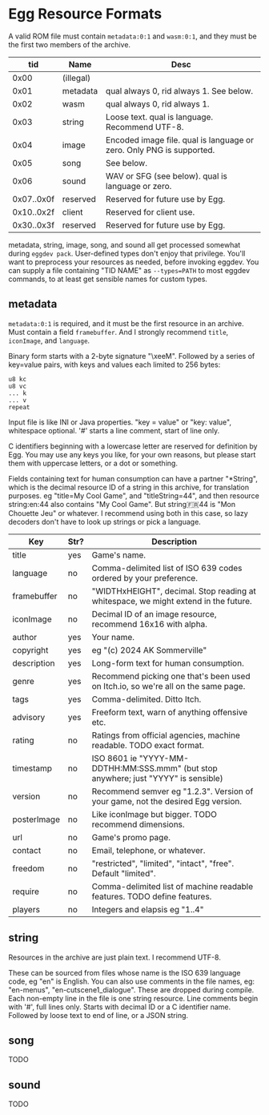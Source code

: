 # Egg Resource Formats

A valid ROM file must contain `metadata:0:1` and `wasm:0:1`, and they must be the first two members of the archive.

| tid  | Name                  | Desc |
|------|-----------------------|------|
| 0x00 | (illegal)             | |
| 0x01 | metadata              | qual always 0, rid always 1. See below. |
| 0x02 | wasm                  | qual always 0, rid always 1. |
| 0x03 | string                | Loose text. qual is language. Recommend UTF-8. |
| 0x04 | image                 | Encoded image file. qual is language or zero. Only PNG is supported. |
| 0x05 | song                  | See below. |
| 0x06 | sound                 | WAV or SFG (see below). qual is language or zero. |
| 0x07..0x0f | reserved        | Reserved for future use by Egg. |
| 0x10..0x2f | client          | Reserved for client use. |
| 0x30..0x3f | reserved        | Reserved for future use by Egg. |

metadata, string, image, song, and sound all get processed somewhat during `eggdev pack`.
User-defined types don't enjoy that privilege.
You'll want to preprocess your resources as needed, before invoking eggdev.
You can supply a file containing "TID NAME" as `--types=PATH` to most eggdev commands, to at least get sensible names for custom types.

## metadata

`metadata:0:1` is required, and it must be the first resource in an archive.
Must contain a field `framebuffer`. And I strongly recommend `title`, `iconImage`, and `language`.

Binary form starts with a 2-byte signature "\xeeM".
Followed by a series of key=value pairs, with keys and values each limited to 256 bytes:

```
u8 kc
u8 vc
... k
... v
repeat
```

Input file is like INI or Java properties. "key = value" or "key: value", whitespace optional.
'#' starts a line comment, start of line only.

C identifiers beginning with a lowercase letter are reserved for definition by Egg.
You may use any keys you like, for your own reasons, but please start them with uppercase letters, or a dot or something.

Fields containing text for human consumption can have a partner "*String", which is the decimal resource ID of a string in this archive,
for translation purposes. eg "title=My Cool Game", and "titleString=44", and then resource string:en:44 also contains "My Cool Game".
But string:fr:44 is "Mon Chouette Jeu" or whatever.
I recommend using both in this case, so lazy decoders don't have to look up strings or pick a language.

| Key                 | Str? | Description |
|---------------------|------|-------------|
| title               | yes  | Game's name. |
| language            | no   | Comma-delimited list of ISO 639 codes ordered by your preference. |
| framebuffer         | no   | "WIDTHxHEIGHT", decimal. Stop reading at whitespace, we might extend in the future. |
| iconImage           | no   | Decimal ID of an image resource, recommend 16x16 with alpha. |
| author              | yes  | Your name. |
| copyright           | yes  | eg "(c) 2024 AK Sommerville" |
| description         | yes  | Long-form text for human consumption. |
| genre               | yes  | Recommend picking one that's been used on Itch.io, so we're all on the same page. |
| tags                | yes  | Comma-delimited. Ditto Itch. |
| advisory            | yes  | Freeform text, warn of anything offensive etc. |
| rating              | no   | Ratings from official agencies, machine readable. TODO exact format. |
| timestamp           | no   | ISO 8601 ie "YYYY-MM-DDTHH:MM:SSS.mmm" (but stop anywhere; just "YYYY" is sensible) |
| version             | no   | Recommend semver eg "1.2.3". Version of your game, not the desired Egg version. |
| posterImage         | no   | Like iconImage but bigger. TODO recommend dimensions. |
| url                 | no   | Game's promo page. |
| contact             | no   | Email, telephone, or whatever. |
| freedom             | no   | "restricted", "limited", "intact", "free". Default "limited". |
| require             | no   | Comma-delimited list of machine readable features. TODO define features. |
| players             | no   | Integers and elapsis eg "1..4" |

## string

Resources in the archive are just plain text. I recommend UTF-8.

These can be sourced from files whose name is the ISO 639 language code, eg "en" is English.
You can also use comments in the file names, eg: "en-menus", "en-cutscene1_dialogue". These are dropped during compile.
Each non-empty line in the file is one string resource.
Line comments begin with '#', full lines only.
Starts with decimal ID or a C identifier name.
Followed by loose text to end of line, or a JSON string.

## song

TODO

## sound

TODO
